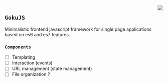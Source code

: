 <img align="right" src="http://www.ninospekes.com/data/img/goku_131202050648yehwshu.jpg">

## `GokuJS`
Minimalistic frontend javascript framework for single page applications based on es6 and es7 features.

### `Components`
 - [ ] Templating
 - [ ] Interaction (events)
 - [ ] URL management (state management)
 - [ ] File organization ?
